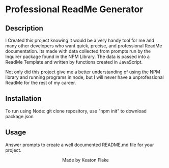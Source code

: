# Professional ReadMe Generator

## Description
I Created this project knowing it would be a very handy tool for me and many other developers who want quick, precise, and professional ReadMe documentation. Its made with data collected from prompts run by the Inquirer package found in the NPM Library. The data is passed into a ReadMe Template and written by functions created in JavaScript.

Not only did this project give me a better understanding of using the NPM library and running programs in node, but I will never have a unprofessional ReadMe for the rest of my career.

## Installation
To run using Node: git clone repository, use "npm init" to download package.json 
## Usage
Answer prompts to create a well documented README.md file for your project.

<p align=center>Made by Keaton Flake</p>